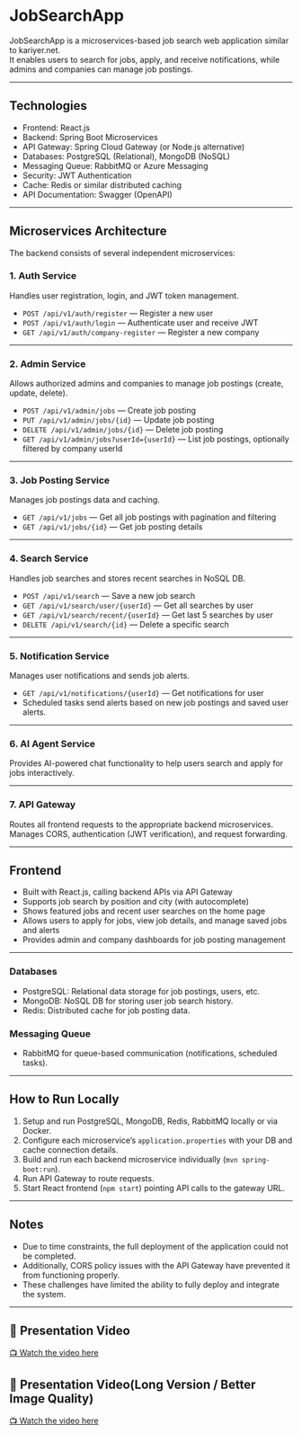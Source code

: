 
# JobSearchApp

JobSearchApp is a microservices-based job search web application similar to kariyer.net.  
It enables users to search for jobs, apply, and receive notifications, while admins and companies can manage job postings.

---

## Technologies

- Frontend: React.js  
- Backend: Spring Boot Microservices  
- API Gateway: Spring Cloud Gateway (or Node.js alternative)  
- Databases: PostgreSQL (Relational), MongoDB (NoSQL)  
- Messaging Queue: RabbitMQ or Azure Messaging  
- Security: JWT Authentication  
- Cache: Redis or similar distributed caching  
- API Documentation: Swagger (OpenAPI)

---

## Microservices Architecture

The backend consists of several independent microservices:

### 1. Auth Service

Handles user registration, login, and JWT token management.

- `POST /api/v1/auth/register` — Register a new user  
- `POST /api/v1/auth/login` — Authenticate user and receive JWT  
- `GET /api/v1/auth/company-register` — Register a new company 

---

### 2. Admin Service

Allows authorized admins and companies to manage job postings (create, update, delete).

- `POST /api/v1/admin/jobs` — Create job posting  
- `PUT /api/v1/admin/jobs/{id}` — Update job posting  
- `DELETE /api/v1/admin/jobs/{id}` — Delete job posting  
- `GET /api/v1/admin/jobs?userId={userId}` — List job postings, optionally filtered by company userId

---

### 3. Job Posting Service

Manages job postings data and caching.

- `GET /api/v1/jobs` — Get all job postings with pagination and filtering  
- `GET /api/v1/jobs/{id}` — Get job posting details

---

### 4. Search Service

Handles job searches and stores recent searches in NoSQL DB.

- `POST /api/v1/search` — Save a new job search  
- `GET /api/v1/search/user/{userId}` — Get all searches by user  
- `GET /api/v1/search/recent/{userId}` — Get last 5 searches by user  
- `DELETE /api/v1/search/{id}` — Delete a specific search

---

### 5. Notification Service

Manages user notifications and sends job alerts.

- `GET /api/v1/notifications/{userId}` — Get notifications for user  
- Scheduled tasks send alerts based on new job postings and saved user alerts.

---

### 6. AI Agent Service

Provides AI-powered chat functionality to help users search and apply for jobs interactively.

---

### 7. API Gateway

Routes all frontend requests to the appropriate backend microservices.  
Manages CORS, authentication (JWT verification), and request forwarding.

---

## Frontend

- Built with React.js, calling backend APIs via API Gateway  
- Supports job search by position and city (with autocomplete)  
- Shows featured jobs and recent user searches on the home page  
- Allows users to apply for jobs, view job details, and manage saved jobs and alerts  
- Provides admin and company dashboards for job posting management

---

### Databases

- PostgreSQL: Relational data storage for job postings, users, etc.  
- MongoDB: NoSQL DB for storing user job search history.  
- Redis: Distributed cache for job posting data.

### Messaging Queue

- RabbitMQ for queue-based communication (notifications, scheduled tasks).


---

## How to Run Locally

1. Setup and run PostgreSQL, MongoDB, Redis, RabbitMQ locally or via Docker.  
2. Configure each microservice’s `application.properties` with your DB and cache connection details.  
3. Build and run each backend microservice individually (`mvn spring-boot:run`).  
4. Run API Gateway to route requests.  
5. Start React frontend (`npm start`) pointing API calls to the gateway URL.  

---

## Notes

- Due to time constraints, the full deployment of the application could not be completed.  
- Additionally, CORS policy issues with the API Gateway have prevented it from functioning properly.  
- These challenges have limited the ability to fully deploy and integrate the system.

---

## 🎥 Presentation Video

[📺 Watch the video here](https://drive.google.com/file/d/1kB6Xe3Dp_CLF1oakW0PXYRG1G0jNljqx/view?usp=sharing)


## 🎥 Presentation Video(Long Version / Better Image Quality)
[📺 Watch the video here](https://drive.google.com/file/d/1efmEsC9Znt6SVIG3hsOnRi1r2kv5wKge/view?usp=sharing)
